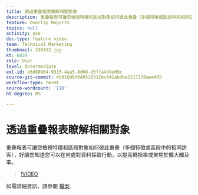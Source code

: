```yaml
---
title: 透過重疊報表瞭解相關對象
description: 重疊報表可讓您檢視特徵和區段對象如何彼此重疊（多個特徵或區段中的相同訪客），好讓您知道您可以在何處對資料採取行動，以提高轉換率或聚焦於擴大觸及率。
feature: Overlap Reports
topics: null
activity: use
doc-type: feature video
team: Technical Marketing
thumbnail: 330432.jpg
kt: 6839
role: User
level: Intermediate
exl-id: e6d90964-9315-4aa5-8d68-d5ffa4d9e09c
source-git-commit: 4b91696f840518312ec041abdbe5217178aee405
workflow-type: tm+mt
source-wordcount: '110'
ht-degree: 0%

---
```


# 透過重疊報表瞭解相關對象

重疊報表可讓您檢視特徵和區段對象如何彼此重疊（多個特徵或區段中的相同訪客），好讓您知道您可以在何處對資料採取行動，以提高轉換率或聚焦於擴大觸及率。

>[!VIDEO](https://video.tv.adobe.com/v/330432/?quality=12&learn=on)

如需詳細資訊，請參閱 [檔案](https://experienceleague.adobe.com/docs/audience-manager/user-guide/reporting/interactive-and-overlap-reports/dynamic-reports.html#reporting).
